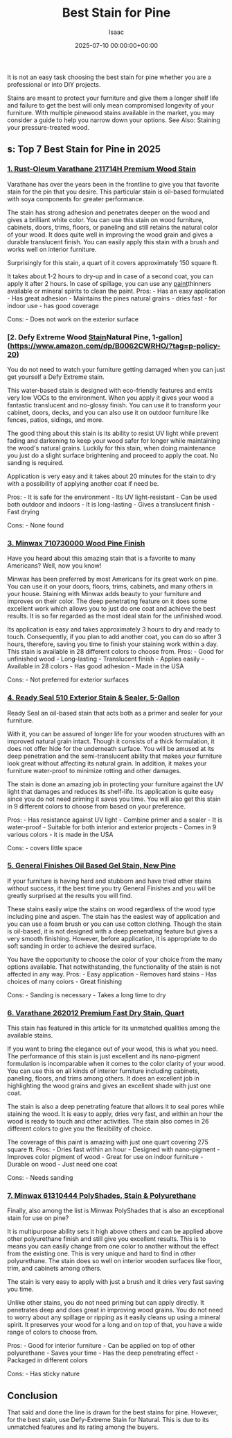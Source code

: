﻿---
title: Best Stain for Pine
description: It is not an easy task choosing the best stain for pine whether you are a professional or into DIY projects. Stains are meant to protect your furniture and...
slug: /best-stain-for-pine/
date: 2025-07-10 00:00:00+00:00
lastmod: 2025-07-10 00:00:00+03:00
author: Isaac
categories:
- Paint
tags:
- paint
- stain
- pine
layout: post
---

It is not an easy task choosing the best stain for pine whether you are a professional or into DIY projects.

Stains are meant to protect your furniture and give them a longer shelf life and failure to get the best will only mean compromised longevity of your furniture. With multiple pinewood stains available in the market, you may consider a guide to help you narrow down your options. See Also: Staining your pressure-treated wood.

##  s: Top 7 Best Stain for Pine in 2025

###  [1. Rust-Oleum Varathane 211714H Premium Wood Stain](https://www.amazon.com/dp/B000BZX68W/?tag=p-policy-20)

Varathane has over the years been in the frontline to give you that favorite stain for the pin that you desire. This particular stain is oil-based formulated with soya components for greater performance.

The stain has strong adhesion and penetrates deeper on the wood and gives a brilliant white color. You can use this stain on wood furniture, cabinets, doors, trims, floors, or paneling and still retains the natural color of your wood. It does quite well in improving the wood grain and gives a durable translucent finish. You can easily apply this stain with a brush and works well on interior furniture.

Surprisingly for this stain, a quart of it covers approximately 150 square ft.

It takes about 1-2 hours to dry-up and in case of a second coat, you can apply it after 2 hours. In case of spillage, you can use any [paint](https://pestpolicy.com/best-stain-for-douglas-fir-door/)thinners available or mineral spirits to clean the paint. Pros: - Has an easy application - Has great adhesion - Maintains the pines natural grains - dries fast - for indoor use - has good coverage

Cons: - Does not work on the exterior surface


###  [2. Defy Extreme Wood [Stain](https://pestpolicy.com/best-stain-for-red-oak-floors/)Natural Pine, 1-gallon](https://www.amazon.com/dp/B0062CWRHO/?tag=p-policy-20)

You do not need to watch your furniture getting damaged when you can just get yourself a Defy Extreme stain.

This water-based stain is designed with eco-friendly features and emits very low VOCs to the environment. When you apply it gives your wood a fantastic translucent and no-glossy finish. You can use it to transform your cabinet, doors, decks, and you can also use it on outdoor furniture like fences, patios, sidings, and more.

The good thing about this stain is its ability to resist UV light while prevent fading and darkening to keep your wood safer for longer while maintaining the wood's natural grains. Luckily for this stain, when doing maintenance you just do a slight surface brightening and proceed to apply the coat. No sanding is required.

Application is very easy and it takes about 20 minutes for the stain to dry with a possibility of applying another coat if need be.

Pros: - It is safe for the environment - Its UV light-resistant - Can be used both outdoor and indoors - It is long-lasting - Gives a translucent finish - Fast drying

Cons: - None found


###  [3. Minwax 710730000 Wood Pine Finish](https://www.amazon.com/dp/B000GLG7XC/?tag=p-policy-20)

Have you heard about this amazing stain that is a favorite to many Americans? Well, now you know!

Minwax has been preferred by most Americans for its great work on pine. You can use it on your doors, floors, trims, cabinets, and many others in your house. Staining with Minwax adds beauty to your furniture and improves on their color. The deep penetrating feature on it does some excellent work which allows you to just do one coat and achieve the best results. It is so far regarded as the most ideal stain for the unfinished wood.

Its application is easy and takes approximately 3 hours to dry and ready to touch. Consequently, if you plan to add another coat, you can do so after 3 hours, therefore, saving you time to finish your staining work within a day. This stain is available in 28 different colors to choose from. Pros: - Good for unfinished wood - Long-lasting - Translucent finish - Applies easily - Available in 28 colors - Has good adhesion - Made in the USA

Cons: - Not preferred for exterior surfaces


###  [4. Ready Seal 510 Exterior Stain & Sealer, 5-Gallon](https://www.amazon.com/dp/B00EIVX96Y/?tag=p-policy-20)

Ready Seal an oil-based stain that acts both as a primer and sealer for your furniture.

With it, you can be assured of longer life for your wooden structures with an improved natural grain intact. Though it consists of a thick formulation, it does not offer hide for the underneath surface. You will be amused at its deep penetration and the semi-translucent ability that makes your furniture look great without affecting its natural grain. In addition, it makes your furniture water-proof to minimize rotting and other damages.

The stain is done an amazing job in protecting your furniture against the UV light that damages and reduces its shelf-life. Its application is quite easy since you do not need priming it saves you time. You will also get this stain in 9 different colors to choose from based on your preference.

Pros: - Has resistance against UV light - Combine primer and a sealer - It is water-proof - Suitable for both interior and exterior projects - Comes in 9 various colors - it is made in the USA

Cons: - covers little space


###  [5. General Finishes Oil Based Gel Stain, New Pine](https://www.amazon.com/dp/B001D80H42/?tag=p-policy-20)

If your furniture is having hard and stubborn and have tried other stains without success, it the best time you try General Finishes and you will be greatly surprised at the results you will find.

These stains easily wipe the stains on wood regardless of the wood type including pine and aspen. The stain has the easiest way of application and you can use a foam brush or you can use cotton clothing. Though the stain is oil-based, it is not designed with a deep penetrating feature but gives a very smooth finishing. However, before application, it is appropriate to do soft sanding in order to achieve the desired surface.

You have the opportunity to choose the color of your choice from the many options available. That notwithstanding, the functionality of the stain is not affected in any way. Pros: - Easy application - Removes hard stains - Has choices of many colors - Great finishing

Cons: - Sanding is necessary - Takes a long time to dry


###  [6. Varathane 262012 Premium Fast Dry Stain, Quart](https://www.amazon.com/dp/B00SJH2LJ4/?tag=p-policy-20)

This stain has featured in this article for its unmatched qualities among the available stains.

If you want to bring the elegance out of your wood, this is what you need. The performance of this stain is just excellent and its nano-pigment formulation is incomparable when it comes to the color clarity of your wood. You can use this on all kinds of interior furniture including cabinets, paneling, floors, and trims among others. It does an excellent job in highlighting the wood grains and gives an excellent shade with just one coat.

The stain is also a deep penetrating feature that allows it to seal pores while staining the wood. It is easy to apply, dries very fast, and within an hour the wood is ready to touch and other activities. The stain also comes in 26 different colors to give you the flexibility of choice.

The coverage of this paint is amazing with just one quart covering 275 square ft. Pros: - Dries fast within an hour - Designed with nano-pigment - Improves color pigment of wood - Great for use on indoor furniture - Durable on wood - Just need one coat

Cons: - Needs sanding


###  [7. Minwax 61310444 PolyShades, Stain & Polyurethane](https://www.amazon.com/dp/B000VZP6IA/?tag=p-policy-20)

Finally, also among the list is Minwax PolyShades that is also an exceptional stain for use on pine?

It is multipurpose ability sets it high above others and can be applied above other polyurethane finish and still give you excellent results. This is to means you can easily change from one color to another without the effect from the existing one. This is very unique and hard to find in other polyurethane. The stain does so well on interior wooden surfaces like floor, trim, and cabinets among others.

The stain is very easy to apply with just a brush and it dries very fast saving you time.

Unlike other stains, you do not need priming but can apply directly. It penetrates deep and does great in improving wood grains. You do not need to worry about any spillage or ripping as it easily cleans up using a mineral spirit. It preserves your wood for a long and on top of that, you have a wide range of colors to choose from.

Pros: - Good for interior furniture - Can be applied on top of other polyurethane - Saves your time - Has the deep penetrating effect - Packaged in different colors

Cons: - Has sticky nature


##  Conclusion

That said and done the line is drawn for the best stains for pine. However, for the best stain, use Defy-Extreme Stain for Natural. This is due to its unmatched features and its rating among the buyers.

